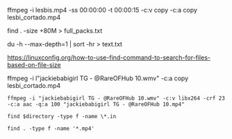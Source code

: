 ffmpeg -i lesbis.mp4 -ss 00:00:00 -t 00:00:15 -c:v copy -c:a copy lesbi_cortado.mp4

find . -size +80M > full_packs.txt

du -h --max-depth=1 | sort -hr > text.txt

https://linuxconfig.org/how-to-use-find-command-to-search-for-files-based-on-file-size

ffmpeg -i l"jackiebabigirl TG - @RareOFHub 10.wmv" -c:a copy lesbi_cortado.mp4

```
ffmpeg -i "jackiebabigirl TG - @RareOFHub 10.wmv" -c:v libx264 -crf 23 -c:a aac -q:a 100 "jackiebabigirl TG - @RareOFHub 10.mp4"
```

```
find $directory -type f -name \*.in
```

```
find . -type f -name '*.mp4'
```